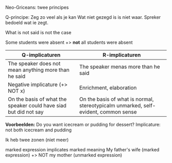 Neo-Griceans: twee principes

Q-principe: Zeg zo veel als je kan
Wat niet gezegd is is niet waar.
Spreker bedoeld wat ie zegt.

What is not said is not the case

Some students were absent +> **not** all students were absent

| Q-implicaturen                                                   | R-implicaturen                                                                      |
| ---------------------------------------------------------------- | ----------------------------------------------------------------------------------- |
| The speaker does not mean anything more than he said             | The speaker menas more than he said                                                 |
| Negative implicature  (+> NOT x)                                            | Enrichment, elaboration                                                             |
| On the basis of what the speaker could have siad but did not say | On the basis of what is normal, stereotypicalm unmarked, self-evident, common sense | 


**Voorbeelden:**
Do you want icecream or pudding for dessert?
Implicature: not both icecream and pudding

Ik heb twee zonen (niet meer)

marked expression implicates marked meaning
My father's wife (marked expression) +> NOT my mother (unmarked expression)



